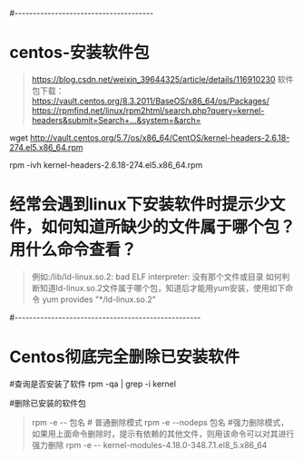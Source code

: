 ﻿
#--------------------------------------
# centos-安装软件包
> https://blog.csdn.net/weixin_39644325/article/details/116910230
> 软件包下载：  https://vault.centos.org/8.3.2011/BaseOS/x86_64/os/Packages/
>               https://rpmfind.net/linux/rpm2html/search.php?query=kernel-headers&submit=Search+...&system=&arch=


wget http://vault.centos.org/5.7/os/x86_64/CentOS/kernel-headers-2.6.18-274.el5.x86_64.rpm

rpm -ivh kernel-headers-2.6.18-274.el5.x86_64.rpm



# 经常会遇到linux下安装软件时提示少文件，如何知道所缺少的文件属于哪个包？用什么命令查看？
> 例如:/lib/ld-linux.so.2: bad ELF interpreter: 没有那个文件或目录
> 如何判断知道ld-linux.so.2文件属于哪个包，知道后才能用yum安装，使用如下命令
yum provides "*/ld-linux.so.2"





#---------------------------------------------------
# Centos彻底完全删除已安装软件

#查询是否安装了软件
rpm -qa | grep -i kernel

#删除已安装的软件包
> rpm -e  -- 包名 # 普通删除模式
> rpm -e --nodeps 包名 #强力删除模式，如果用上面命令删除时，提示有依赖的其他文件，则用该命令可以对其进行强力删除
rpm -e  -- kernel-modules-4.18.0-348.7.1.el8_5.x86_64



